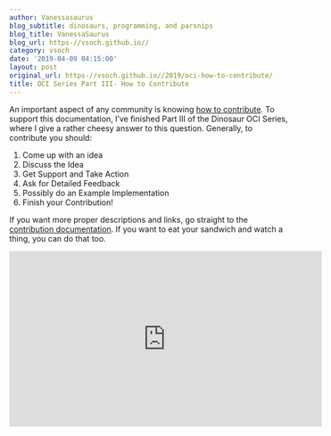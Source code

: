 ```yaml
---
author: Vanessasaurus
blog_subtitle: dinosaurs, programming, and parsnips
blog_title: VanessaSaurus
blog_url: https-//vsoch.github.io//
category: vsoch
date: '2019-04-09 04:15:00'
layout: post
original_url: https-//vsoch.github.io//2019/oci-how-to-contribute/
title: OCI Series Part III- How to Contribute
---
```


<p>An important aspect of any community is knowing <a href="https://opencontainers.github.io/org/contributing" target="_blank">how to contribute</a>.
To support this documentation, I’ve finished Part III of the Dinosaur OCI Series, where I give
a rather cheesy answer to this question. Generally, to contribute you should:</p>

<ol class="custom-counter">
    <li>Come up with an idea</li>
    <li>Discuss the Idea</li>
    <li>Get Support and Take Action</li>
    <li>Ask for Detailed Feedback</li>
    <li>Possibly do an Example Implementation</li>
    <li>Finish your Contribution!</li>
</ol>

<p>If you want more proper descriptions and links, go straight to the
<a href="https://opencontainers.github.io/org/contributing" target="_blank">contribution documentation</a>.
If you want to eat your sandwich and watch a thing, you can do that too.</p>

<iframe width="560" height="315" src="https://www.youtube.com/embed/vDXYDDeUIGQ" frameborder="0" allow="accelerometer; autoplay; encrypted-media; gyroscope; picture-in-picture" allowfullscreen=""></iframe>